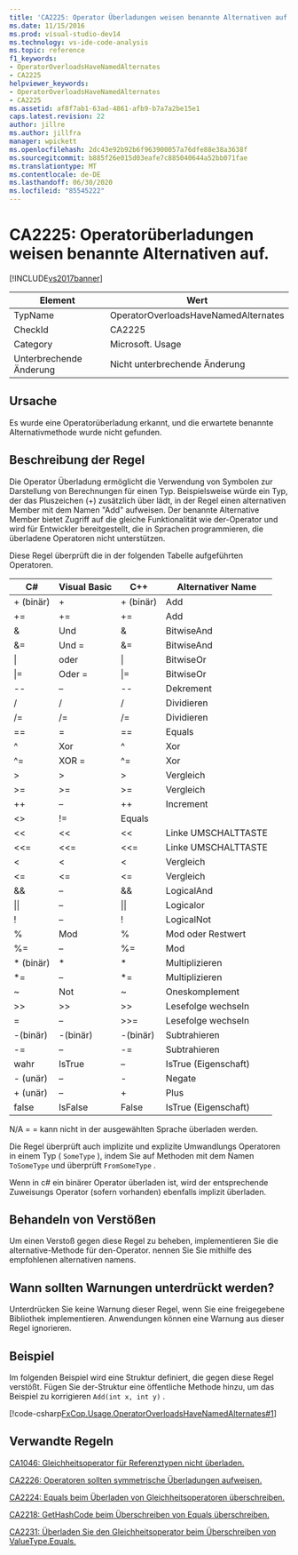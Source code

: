 ```yaml
---
title: 'CA2225: Operator Überladungen weisen benannte Alternativen auf | Microsoft-Dokumentation'
ms.date: 11/15/2016
ms.prod: visual-studio-dev14
ms.technology: vs-ide-code-analysis
ms.topic: reference
f1_keywords:
- OperatorOverloadsHaveNamedAlternates
- CA2225
helpviewer_keywords:
- OperatorOverloadsHaveNamedAlternates
- CA2225
ms.assetid: af8f7ab1-63ad-4861-afb9-b7a7a2be15e1
caps.latest.revision: 22
author: jillre
ms.author: jillfra
manager: wpickett
ms.openlocfilehash: 2dc43e92b92b6f963900057a76dfe88e38a3638f
ms.sourcegitcommit: b885f26e015d03eafe7c885040644a52bb071fae
ms.translationtype: MT
ms.contentlocale: de-DE
ms.lasthandoff: 06/30/2020
ms.locfileid: "85545222"
---
```

# <a name="ca2225-operator-overloads-have-named-alternates"></a>CA2225: Operatorüberladungen weisen benannte Alternativen auf.
[!INCLUDE[vs2017banner](../includes/vs2017banner.md)]

|Element|Wert|
|-|-|
|TypName|OperatorOverloadsHaveNamedAlternates|
|CheckId|CA2225|
|Category|Microsoft. Usage|
|Unterbrechende Änderung|Nicht unterbrechende Änderung|

## <a name="cause"></a>Ursache
 Es wurde eine Operatorüberladung erkannt, und die erwartete benannte Alternativmethode wurde nicht gefunden.

## <a name="rule-description"></a>Beschreibung der Regel
 Die Operator Überladung ermöglicht die Verwendung von Symbolen zur Darstellung von Berechnungen für einen Typ. Beispielsweise würde ein Typ, der das Pluszeichen (+) zusätzlich über lädt, in der Regel einen alternativen Member mit dem Namen "Add" aufweisen. Der benannte Alternative Member bietet Zugriff auf die gleiche Funktionalität wie der-Operator und wird für Entwickler bereitgestellt, die in Sprachen programmieren, die überladene Operatoren nicht unterstützen.

 Diese Regel überprüft die in der folgenden Tabelle aufgeführten Operatoren.

|C#|Visual Basic|C++|Alternativer Name|
|---------|------------------|-----------|--------------------|
|+ (binär)|+|+ (binär)|Add|
|+=|+=|+=|Add|
|&|Und|&|BitwiseAnd|
|&=|Und =|&=|BitwiseAnd|
|&#124;|oder|&#124;|BitwiseOr|
|&#124;=|Oder =|&#124;=|BitwiseOr|
|--|–|--|Dekrement|
|/|/|/|Dividieren|
|/=|/=|/=|Dividieren|
|==|=|==|Equals|
|^|Xor|^|Xor|
|^=|XOR =|^=|Xor|
|>|>|>|Vergleich|
|>=|>=|>=|Vergleich|
|++|–|++|Increment|
|<>|!=|Equals|
|<<|<<|<<|Linke UMSCHALTTASTE|
|<<=|<<=|<<=|Linke UMSCHALTTASTE|
|<|<|<|Vergleich|
|<=|<=|\<=|Vergleich|
|&&|–|&&|LogicalAnd|
|&#124;&#124;|–|&#124;&#124;|Logicalor|
|!|–|!|LogicalNot|
|%|Mod|%|Mod oder Restwert|
|%=|–|%=|Mod|
|* (binär)|*|*|Multiplizieren|
|*=|–|*=|Multiplizieren|
|~|Not|~|Oneskomplement|
|>>|>>|>>|Lesefolge wechseln|
=|–|>>=|Lesefolge wechseln|
|-(binär)|-(binär)|-(binär)|Subtrahieren|
|-=|–|-=|Subtrahieren|
|wahr|IsTrue|–|IsTrue (Eigenschaft)|
| - (unär)   |–|-|Negate|
|+ (unär)|–|+|Plus|
|false|IsFalse|False|IsTrue (Eigenschaft)|

 N/A = = kann nicht in der ausgewählten Sprache überladen werden.

 Die Regel überprüft auch implizite und explizite Umwandlungs Operatoren in einem Typ ( `SomeType` ), indem Sie auf Methoden mit dem Namen `ToSomeType` und überprüft `FromSomeType` .

 Wenn in c# ein binärer Operator überladen ist, wird der entsprechende Zuweisungs Operator (sofern vorhanden) ebenfalls implizit überladen.

## <a name="how-to-fix-violations"></a>Behandeln von Verstößen
 Um einen Verstoß gegen diese Regel zu beheben, implementieren Sie die alternative-Methode für den-Operator. nennen Sie Sie mithilfe des empfohlenen alternativen namens.

## <a name="when-to-suppress-warnings"></a>Wann sollten Warnungen unterdrückt werden?
 Unterdrücken Sie keine Warnung dieser Regel, wenn Sie eine freigegebene Bibliothek implementieren. Anwendungen können eine Warnung aus dieser Regel ignorieren.

## <a name="example"></a>Beispiel
 Im folgenden Beispiel wird eine Struktur definiert, die gegen diese Regel verstößt. Fügen Sie der-Struktur eine öffentliche Methode hinzu, um das Beispiel zu korrigieren `Add(int x, int y)` .

 [!code-csharp[FxCop.Usage.OperatorOverloadsHaveNamedAlternates#1](../snippets/csharp/VS_Snippets_CodeAnalysis/FxCop.Usage.OperatorOverloadsHaveNamedAlternates/cs/FxCop.Usage.OperatorOverloadsHaveNamedAlternates.cs#1)]

## <a name="related-rules"></a>Verwandte Regeln
 [CA1046: Gleichheitsoperator für Referenztypen nicht überladen.](../code-quality/ca1046-do-not-overload-operator-equals-on-reference-types.md)

 [CA2226: Operatoren sollten symmetrische Überladungen aufweisen.](../code-quality/ca2226-operators-should-have-symmetrical-overloads.md)

 [CA2224: Equals beim Überladen von Gleichheitsoperatoren überschreiben.](../code-quality/ca2224-override-equals-on-overloading-operator-equals.md)

 [CA2218: GetHashCode beim Überschreiben von Equals überschreiben.](../code-quality/ca2218-override-gethashcode-on-overriding-equals.md)

 [CA2231: Überladen Sie den Gleichheitsoperator beim Überschreiben von ValueType.Equals.](../code-quality/ca2231-overload-operator-equals-on-overriding-valuetype-equals.md)
